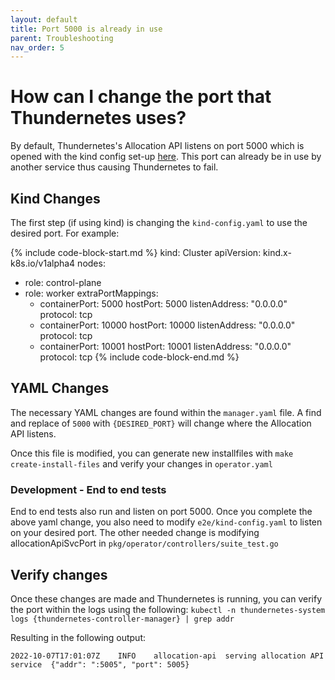```yaml
---
layout: default
title: Port 5000 is already in use
parent: Troubleshooting
nav_order: 5
---
```


# How can I change the port that Thundernetes uses?

By default, Thundernetes's Allocation API listens on port 5000 which is opened with the kind config set-up [here](../quickstart/installing-kind.md). This port can already be in use by another service thus causing Thundernetes to fail.

## Kind Changes

The first step (if using kind) is changing the `kind-config.yaml` to use the desired port. For example:

{% include code-block-start.md %}
kind: Cluster
apiVersion: kind.x-k8s.io/v1alpha4
nodes:
- role: control-plane
- role: worker
  extraPortMappings:
  - containerPort: 5000
    hostPort: 5000
    listenAddress: "0.0.0.0"
    protocol: tcp
  - containerPort: 10000
    hostPort: 10000
    listenAddress: "0.0.0.0"
    protocol: tcp
  - containerPort: 10001
    hostPort: 10001
    listenAddress: "0.0.0.0"
    protocol: tcp
{% include code-block-end.md %}

## YAML Changes

The necessary YAML changes are found within the `manager.yaml` file. A find and replace of `5000` with `{DESIRED_PORT}` will change where the Allocation API listens. 

Once this file is modified, you can generate new installfiles with `make create-install-files` and verify your changes in `operator.yaml`

### Development - End to end tests

End to end tests also run and listen on port 5000. Once you complete the above yaml change, you also need to modify `e2e/kind-config.yaml` to listen on your desired port. The other needed change is modifying allocationApiSvcPort in `pkg/operator/controllers/suite_test.go`

## Verify changes

Once these changes are made and Thundernetes is running, you can verify the port within the logs using the following:
`kubectl -n thundernetes-system logs {thundernetes-controller-manager} | grep addr`

Resulting in the following output:

`2022-10-07T17:01:07Z    INFO    allocation-api  serving allocation API service  {"addr": ":5005", "port": 5005}`
